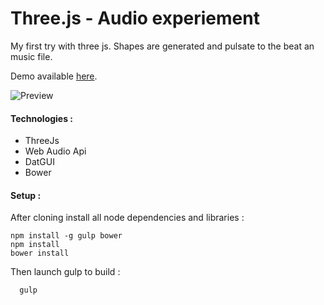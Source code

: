 # Three.js - Audio experiement
My first try with three js. Shapes are generated and pulsate to the beat an music file.


Demo available [here](http://lab.hengpatrick.fr/three-js-audio-experiment/).


![Preview](http://lab.hengpatrick.fr/three-js-audio-experiment/preview.png)



#### Technologies :

* ThreeJs
* Web Audio Api
* DatGUI
* Bower


#### Setup :

After cloning install all node dependencies  and libraries :  
```shell
npm install -g gulp bower
npm install
bower install
```
Then launch gulp to build :  
```shell
  gulp
```
